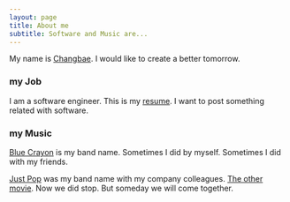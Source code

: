 ```yaml
---
layout: page
title: About me
subtitle: Software and Music are...
---
```


My name is [Changbae](mailto:bangchangbae@gmail.com).
I would like to create a better tomorrow.

### my Job
I am a software engineer. This is my [resume](https://www.linkedin.com/in/%EC%B0%BD%EB%B0%B0-%EB%B0%A9-13285578/).
I want to post something related with software.



### my Music
[Blue Crayon](https://music.naver.com/artist/home.nhn?artistId=1931822) is my band name. Sometimes I did by myself. Sometimes I did with my friends.

[Just Pop](https://www.youtube.com/watch?v=-HLHIaxAt9M&list=PLENvGnOwveaUa8loc2PGe_D199FHkgUaH) was my band name with my company colleagues. [The other movie](https://www.youtube.com/watch?v=NW8zSjabeTg&list=PLENvGnOwveaUa8loc2PGe_D199FHkgUa). Now we did stop. But someday we will come together.
